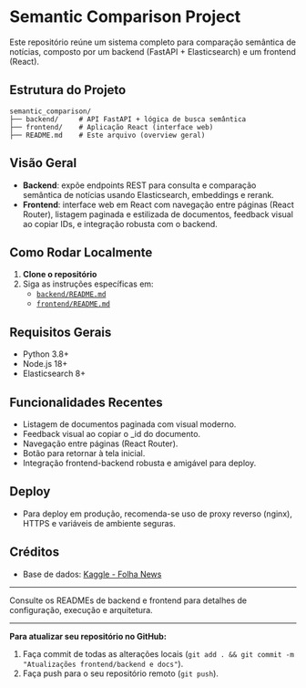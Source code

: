 # Semantic Comparison Project

Este repositório reúne um sistema completo para comparação semântica de notícias, composto por um backend (FastAPI + Elasticsearch) e um frontend (React).

## Estrutura do Projeto

```
semantic_comparison/
├── backend/     # API FastAPI + lógica de busca semântica
├── frontend/    # Aplicação React (interface web)
├── README.md    # Este arquivo (overview geral)
```

## Visão Geral
- **Backend**: expõe endpoints REST para consulta e comparação semântica de notícias usando Elasticsearch, embeddings e rerank.
- **Frontend**: interface web em React com navegação entre páginas (React Router), listagem paginada e estilizada de documentos, feedback visual ao copiar IDs, e integração robusta com o backend.

## Como Rodar Localmente

1. **Clone o repositório**
2. Siga as instruções específicas em:
   - [`backend/README.md`](./backend/README.md)
   - [`frontend/README.md`](./frontend/README.md)

## Requisitos Gerais
- Python 3.8+
- Node.js 18+
- Elasticsearch 8+

## Funcionalidades Recentes
- Listagem de documentos paginada com visual moderno.
- Feedback visual ao copiar o _id do documento.
- Navegação entre páginas (React Router).
- Botão para retornar à tela inicial.
- Integração frontend-backend robusta e amigável para deploy.

## Deploy
- Para deploy em produção, recomenda-se uso de proxy reverso (nginx), HTTPS e variáveis de ambiente seguras.

## Créditos
- Base de dados: [Kaggle - Folha News](https://www.kaggle.com/datasets/luisfcaldeira/folha-news-of-the-brazilian-newspaper-2024)

---

Consulte os READMEs de backend e frontend para detalhes de configuração, execução e arquitetura.

---

**Para atualizar seu repositório no GitHub:**
1. Faça commit de todas as alterações locais (`git add . && git commit -m "Atualizações frontend/backend e docs"`).
2. Faça push para o seu repositório remoto (`git push`).

